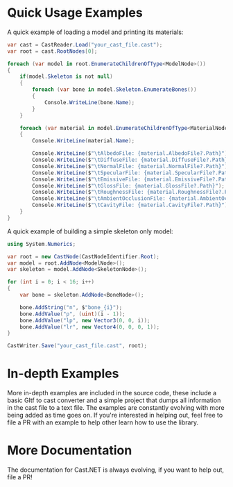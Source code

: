 # Quick Usage Examples

A quick example of loading a model and printing its materials:

```cs
var cast = CastReader.Load("your_cast_file.cast");
var root = cast.RootNodes[0];

foreach (var model in root.EnumerateChildrenOfType<ModelNode>())
{
    if(model.Skeleton is not null)
    {
        foreach (var bone in model.Skeleton.EnumerateBones())
        {
            Console.WriteLine(bone.Name);
        }
    }

    foreach (var material in model.EnumerateChildrenOfType<MaterialNode>())
    {
        Console.WriteLine(material.Name);

        Console.WriteLine($"\tAlbedoFile: {material.AlbedoFile?.Path}");
        Console.WriteLine($"\tDiffuseFile: {material.DiffuseFile?.Path}");
        Console.WriteLine($"\tNormalFile: {material.NormalFile?.Path}");
        Console.WriteLine($"\tSpecularFile: {material.SpecularFile?.Path}");
        Console.WriteLine($"\tEmissiveFile: {material.EmissiveFile?.Path}");
        Console.WriteLine($"\tGlossFile: {material.GlossFile?.Path}");
        Console.WriteLine($"\tRoughnessFile: {material.RoughnessFile?.Path}");
        Console.WriteLine($"\tAmbientOcclusionFile: {material.AmbientOcclusionFile?.Path}");
        Console.WriteLine($"\tCavityFile: {material.CavityFile?.Path}");
    }
}
```

A quick example of building a simple skeleton only model:

```cs
using System.Numerics;

var root = new CastNode(CastNodeIdentifier.Root);
var model = root.AddNode<ModelNode>();
var skeleton = model.AddNode<SkeletonNode>();

for (int i = 0; i < 16; i++)
{
    var bone = skeleton.AddNode<BoneNode>();

    bone.AddString("n", $"bone_{i}");
    bone.AddValue("p", (uint)(i - 1));
    bone.AddValue("lp", new Vector3(0, 0, i));
    bone.AddValue("lr", new Vector4(0, 0, 0, 1));
}

CastWriter.Save("your_cast_file.cast", root);
```
# In-depth Examples

More in-depth examples are included in the source code, these include a basic Gltf to cast converter and a simple project that dumps all information in the cast file to a text file. The examples are constantly evolving with more being added as time goes on. If you're interested in helping out, feel free to file a PR with an example to help other learn how to use the library.

# More Documentation

The documentation for Cast.NET is always evolving, if you want to help out, file a PR!